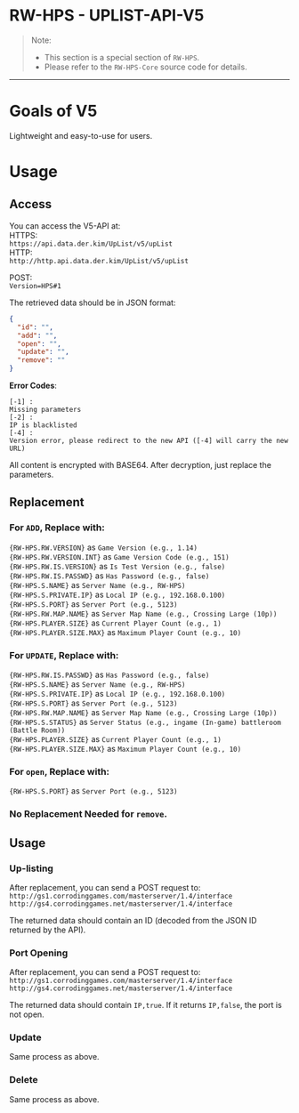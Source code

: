 # RW-HPS - UPLIST-API-V5

> Note:
> - This section is a special section of `RW-HPS`.
> - Please refer to the `RW-HPS-Core` source code for details.

----------------------

# Goals of V5

Lightweight and easy-to-use for users.

# Usage

## Access

You can access the V5-API at:  
HTTPS:  
`https://api.data.der.kim/UpList/v5/upList`  
HTTP:  
`http://http.api.data.der.kim/UpList/v5/upList`

POST:  
`Version=HPS#1`

The retrieved data should be in JSON format:

```json
{
  "id": "",
  "add": "",
  "open": "",
  "update": "",
  "remove": ""
}
```

**Error Codes**:

```
[-1] :
Missing parameters
[-2] :
IP is blacklisted
[-4] :
Version error, please redirect to the new API ([-4] will carry the new URL)
```

All content is encrypted with BASE64. After decryption, just replace the parameters.

## Replacement

### For `ADD`, Replace with:

`{RW-HPS.RW.VERSION}` as `Game Version (e.g., 1.14)`  
`{RW-HPS.RW.VERSION.INT}` as `Game Version Code (e.g., 151)`  
`{RW-HPS.RW.IS.VERSION}` as `Is Test Version (e.g., false)`  
`{RW-HPS.RW.IS.PASSWD}` as `Has Password (e.g., false)`  
`{RW-HPS.S.NAME}` as `Server Name (e.g., RW-HPS)`  
`{RW-HPS.S.PRIVATE.IP}` as `Local IP (e.g., 192.168.0.100)`  
`{RW-HPS.S.PORT}` as `Server Port (e.g., 5123)`  
`{RW-HPS.RW.MAP.NAME}` as `Server Map Name (e.g., Crossing Large (10p))`  
`{RW-HPS.PLAYER.SIZE}` as `Current Player Count (e.g., 1)`  
`{RW-HPS.PLAYER.SIZE.MAX}`  as `Maximum Player Count (e.g., 10)`

### For `UPDATE`, Replace with:

`{RW-HPS.RW.IS.PASSWD}` as `Has Password (e.g., false)`  
`{RW-HPS.S.NAME}` as `Server Name (e.g., RW-HPS)`  
`{RW-HPS.S.PRIVATE.IP}` as `Local IP (e.g., 192.168.0.100)`  
`{RW-HPS.S.PORT}` as `Server Port (e.g., 5123)`  
`{RW-HPS.RW.MAP.NAME}` as `Server Map Name (e.g., Crossing Large (10p))`  
`{RW-HPS.S.STATUS}` as `Server Status (e.g., ingame (In-game) battleroom (Battle Room))`  
`{RW-HPS.PLAYER.SIZE}` as `Current Player Count (e.g., 1)`  
`{RW-HPS.PLAYER.SIZE.MAX}`  as `Maximum Player Count (e.g., 10)`

### For `open`, Replace with:

`{RW-HPS.S.PORT}` as `Server Port (e.g., 5123)`

### No Replacement Needed for `remove`.

## Usage

### Up-listing

After replacement, you can send a POST request to:  
`http://gs1.corrodinggames.com/masterserver/1.4/interface`  
`http://gs4.corrodinggames.net/masterserver/1.4/interface`  

The returned data should contain an ID (decoded from the JSON ID returned by the API).

### Port Opening

After replacement, you can send a POST request to:  
`http://gs1.corrodinggames.com/masterserver/1.4/interface`  
`http://gs4.corrodinggames.net/masterserver/1.4/interface`  

The returned data should contain `IP,true`. If it returns `IP,false`, the port is not open.

### Update

Same process as above.

### Delete

Same process as above.